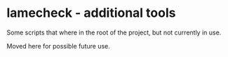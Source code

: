 # lamecheck - additional tools

Some scripts that where in the root of the  project, but not currently in use.

Moved here for possible future use.

